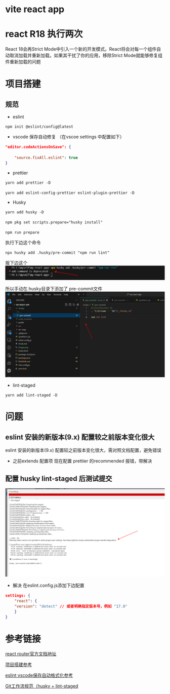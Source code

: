 # vite react app

# react R18 执行两次

React 18会再Strict Mode中引入一个新的开发模式。React将会对每一个组件自动取消加载并重新加载。如果其干扰了你的应用，移除Strict Mode就能够修复组件重新加载的问题

# 项目搭建

## 规范

- eslint

```
npm init @eslint/config@latest

```

- vscode 保存自动修复 （在vscoe settings 中配置如下）

```json
"editor.codeActionsOnSave": {

    "source.fixAll.eslint": true
}
```

- prettier

```
yarn add prettier -D

yarn add eslint-config-prettier eslint-plugin-prettier -D
```

- Husky

```
yarn add husky -D

npm pkg set scripts.prepare="husky install"

npm run prepare

```

执行下边这个命令

```
npx husky add .husky/pre-commit "npm run lint"

```

报下边这个
![执行添加钩子命令报错](image.png)

所以手动在.husky目录下添加了 pre-commit文件
![手动添加文件](image-1.png)

- lint-staged

```
yarn add lint-staged -D

```

# 问题

## eslint 安装的新版本(9.x) 配置较之前版本变化很大

eslint 安装的新版本(9.x) 配置较之前版本变化很大，需对照文档配置，避免错误

- 之前extends 配置项 现在配置 prettier 的recommended 报错，带解决

## 配置 husky lint-staged 后测试提交

![报这个错误](image-2.png)

- 解决
  在eslint.config.js添加下边配置

```json
settings: {
    "react": {
    "version": "detect" // 或者明确指定版本号，例如 "17.0"
    }
}
```

# 参考链接

[react router官方文档地址](https://reactrouter.com/en/main)

[项目搭建参考](https://juejin.cn/post/7123612981895626760?searchId=20240614140609B26FCD8ABC89B882D749#heading-4)

[eslint vscode保存自动格式化参考](https://juejin.cn/post/6987198844261892127)

[Git工作流规范（husky + lint-staged](http://yanhongzhi.com/post/project_specification4.html#toc-f4b)
